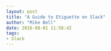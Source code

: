 ```yaml
---
layout: post
title: "A Guide to Etiguette on Slack"
author: "Mike Bell"
date: 2016-08-01 11:58:42
tags:
- Slack
---
```


